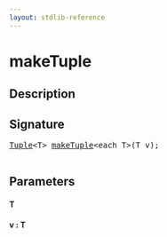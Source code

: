 ```yaml
---
layout: stdlib-reference
---
```


# makeTuple

## Description





## Signature 

<pre>
<a href="/stdlib-reference/types/Tuple/index" class="code_type">Tuple</a>&lt;T&gt; <a href="/stdlib-reference/global-decls/makeTuple">makeTuple</a>&lt;<span class="code_keyword">each</span> T&gt;(T <span class='code_param'>v</span>);

</pre>

## Parameters

#### T
#### v  : T

